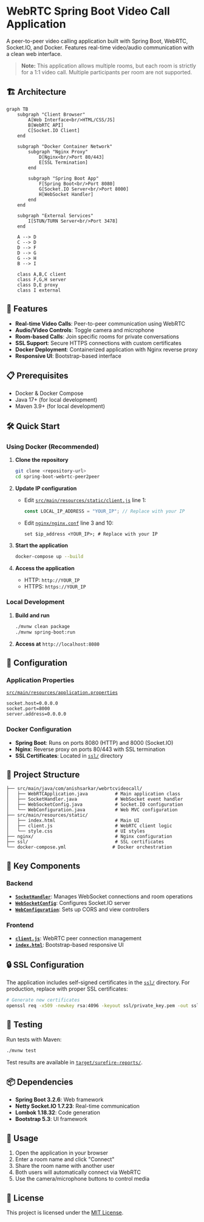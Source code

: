 # WebRTC Spring Boot Video Call Application

A peer-to-peer video calling application built with Spring Boot, WebRTC, Socket.IO, and Docker. Features real-time video/audio communication with a clean web interface.

> **Note:** This application allows multiple rooms, but each room is strictly for a 1:1 video call. Multiple participants per room are not supported.

## 🏗️ Architecture

```mermaid
graph TB
    subgraph "Client Browser"
        A[Web Interface<br/>HTML/CSS/JS]
        B[WebRTC API]
        C[Socket.IO Client]
    end
    
    subgraph "Docker Container Network"
        subgraph "Nginx Proxy"
            D[Nginx<br/>Port 80/443]
            E[SSL Termination]
        end
        
        subgraph "Spring Boot App"
            F[Spring Boot<br/>Port 8080]
            G[Socket.IO Server<br/>Port 8000]
            H[WebSocket Handler]
        end
    end
    
    subgraph "External Services"
        I[STUN/TURN Server<br/>Port 3478]
    end
    
    A --> D
    C --> D
    D --> F
    D --> G
    G --> H
    B --> I
    
    class A,B,C client
    class F,G,H server
    class D,E proxy
    class I external
```

## 🚀 Features

- **Real-time Video Calls**: Peer-to-peer communication using WebRTC
- **Audio/Video Controls**: Toggle camera and microphone
- **Room-based Calls**: Join specific rooms for private conversations
- **SSL Support**: Secure HTTPS connections with custom certificates
- **Docker Deployment**: Containerized application with Nginx reverse proxy
- **Responsive UI**: Bootstrap-based interface

## 📋 Prerequisites

- Docker & Docker Compose
- Java 17+ (for local development)
- Maven 3.9+ (for local development)

## 🛠️ Quick Start

### Using Docker (Recommended)

1. **Clone the repository**

   ```bash
   git clone <repository-url>
   cd spring-boot-webrtc-peer2peer
   ```

2. **Update IP configuration**
   - Edit [`src/main/resources/static/client.js`](src/main/resources/static/client.js) line 1:

     ```javascript
     const LOCAL_IP_ADDRESS = "YOUR_IP"; // Replace with your IP
     ```

   - Edit [`nginx/nginx.conf`](nginx/nginx.conf) line 3 and 10:

     ```nginx
     set $ip_address <YOUR_IP>; # Replace with your IP
     ```

3. **Start the application**

   ```bash
   docker-compose up --build
   ```

4. **Access the application**
   - HTTP: `http://YOUR_IP`
   - HTTPS: `https://YOUR_IP`

### Local Development

1. **Build and run**

   ```bash
   ./mvnw clean package
   ./mvnw spring-boot:run
   ```

2. **Access at** `http://localhost:8080`

## 🔧 Configuration

### Application Properties

[`src/main/resources/application.properties`](src/main/resources/application.properties)

```properties
socket.host=0.0.0.0
socket.port=8000
server.address=0.0.0.0
```

### Docker Configuration

- **Spring Boot**: Runs on ports 8080 (HTTP) and 8000 (Socket.IO)
- **Nginx**: Reverse proxy on ports 80/443 with SSL termination
- **SSL Certificates**: Located in [`ssl/`](ssl/) directory

## 📁 Project Structure

```text
├── src/main/java/com/anishsarkar/webrtcvideocall/
│   ├── WebRTCApplication.java          # Main application class
│   ├── SocketHandler.java              # WebSocket event handler
│   ├── WebSocketConfig.java            # Socket.IO configuration
│   └── WebConfiguration.java           # Web MVC configuration
├── src/main/resources/static/
│   ├── index.html                      # Main UI
│   ├── client.js                       # WebRTC client logic
│   └── style.css                       # UI styles
├── nginx/                              # Nginx configuration
├── ssl/                                # SSL certificates
└── docker-compose.yml                 # Docker orchestration
```

## 🔌 Key Components

### Backend

- **[`SocketHandler`](src/main/java/com/anishsarkar/webrtcvideocall/SocketHandler.java)**: Manages WebSocket connections and room operations
- **[`WebSocketConfig`](src/main/java/com/anishsarkar/webrtcvideocall/WebSocketConfig.java)**: Configures Socket.IO server
- **[`WebConfiguration`](src/main/java/com/anishsarkar/webrtcvideocall/WebConfiguration.java)**: Sets up CORS and view controllers

### Frontend

- **[`client.js`](src/main/resources/static/client.js)**: WebRTC peer connection management
- **[`index.html`](src/main/resources/static/index.html)**: Bootstrap-based responsive UI

## 🔒 SSL Configuration

The application includes self-signed certificates in the [`ssl/`](ssl/) directory. For production, replace with proper SSL certificates:

```bash
# Generate new certificates
openssl req -x509 -newkey rsa:4096 -keyout ssl/private_key.pem -out ssl/certificate.pem -days 365 -nodes
```

## 🧪 Testing

Run tests with Maven:

```bash
./mvnw test
```

Test results are available in [`target/surefire-reports/`](target/surefire-reports/).

## 📦 Dependencies

- **Spring Boot 3.2.6**: Web framework
- **Netty Socket.IO 1.7.23**: Real-time communication
- **Lombok 1.18.32**: Code generation
- **Bootstrap 5.3**: UI framework

## 🤝 Usage

1. Open the application in your browser
2. Enter a room name and click "Connect"
3. Share the room name with another user
4. Both users will automatically connect via WebRTC
5. Use the camera/microphone buttons to control media

## 📄 License

This project is licensed under the [MIT License](LICENSE).
